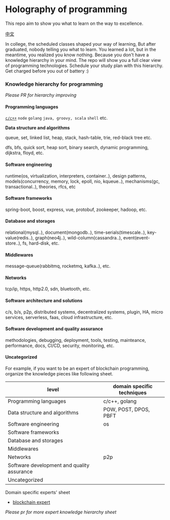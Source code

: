 # Holography of programming

This repo aim to show you what to learn on the way to excellence.

[中文](中文.md)

In college, the scheduled classes shaped your way of learning, But after graduated, nobody telling you what to learn. You learned a lot, but in the meantime, you realized you know nothing. Because you don't have a knowledge hierarchy in your mind. The repo will show you a full clear view of programming technologies. Schedule your study plan with this hierarchy. Get charged before you out of battery :)

### Knowledge hierarchy for programming

_Please PR for hierarchy improving_

#### Programming languages

[`c/c++`](http://www.google.com) `node` `golang` `java, groovy, scala` `shell` etc.

**Data structure and algorithms**

queue, set, linked list, heap, stack, hash-table, trie, red-black tree etc.

dfs, bfs, quick sort, heap sort, binary search, dynamic programming, dijkstra, floyd, etc.

#### Software engineering

runtime(os, virtualization, interpreters, container..), design patterns, models(concurrency, memory, lock, epoll, nio, kqueue..), mechanisms(gc, transactional..), theories, rfcs, etc

#### Software frameworks

spring-boot, boost, express, vue, protobuf, zookeeper, hadoop, etc.

#### Database and storages

relational(mysql..), document(mongodb..), time-serials(timescale..), key-value(redis..), graph(neo4j..), wild-column(cassandra..), event(event-store..), fs, hard-disk, etc.

#### Middlewares

message-queue(rabbitmq, rocketmq, kafka..), etc.

#### Networks

tcp/ip, https, http2.0, sdn, bluetooth, etc.

#### Software architecture and solutions

c/s, b/s, p2p, distributed systems, decentralized systems, plugin, HA, micro services, serverless, faas, cloud infrastructure, etc.

#### Software development and quality assurance

methodologies, debugging, deployment, tools, testing, mainteance, performance, docs, CI/CD, security, monitoring, etc.

#### Uncategorized



For example, if you want to be an expert of blockchain programming, organize the knowledge pieces like following sheet.

| level                                    | domain specific techniques |
| ---------------------------------------- | -------------------------- |
| Programming languages                    | c/c++, golang              |
| Data structure and algorithms            | POW, POST, DPOS, PBFT      |
| Software engineering                     | os                         |
| Software frameworks                      |                            |
| Database and storages                    |                            |
| Middlewares                              |                            |
| Networks                                 | p2p                        |
| Software development and quality assurance |                            |
| Uncategorized                            |                            |

Domain specific experts' sheet

* [blockchain expert](blockchain-expert.md)



*Please pr for more expert knowledge hierarchy sheet*

